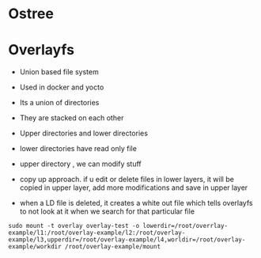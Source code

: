Ostree
======

# Overlayfs

- Union based file system
- Used in docker and yocto

- Its a union of directories
- They are stacked on each other
- Upper directories and lower directories
- lower directories have read only file
- upper directory , we can modify stuff

- copy up approach. if u edit or delete files in lower layers, it will be copied in upper layer, add more modifications and save in upper layer
- when a LD file is deleted, it creates a white out file which tells overlayfs to not look at it when we search for that particular file

```
sudo mount -t overlay overlay-test -o lowerdir=/root/overrlay-example/l1:/root/overlay-example/l2:/root/overlay-example/l3,upperdir=/root/overlay-example/l4,worldir=/root/overlay-example/workdir /root/overlay-example/mount
```

